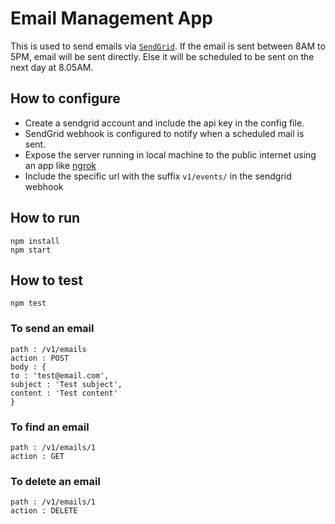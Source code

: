 # Email Management App
This is used to send emails via [`SendGrid`](https://sendgrid.com/). If the email is sent between 8AM to 5PM, email will be sent directly. Else it will be scheduled to be sent on the next day at 8.05AM.

## How to configure
- Create a sendgrid account and include the api key in the config file.
- SendGrid webhook is configured to notify when a scheduled mail is sent.
- Expose the server running in local machine to the public internet using an app like [ngrok](https://ngrok.com/)
- Include the specific url with the suffix `v1/events/` in the sendgrid webhook

## How to run
```
npm install
npm start
```

## How to test
```
npm test
```

### To send an email
```
path : /v1/emails
action : POST
body : {
to : 'test@email.com',
subject : 'Test subject',
content : 'Test content'
}
```

### To find an email
```
path : /v1/emails/1
action : GET
```

### To delete an email
```
path : /v1/emails/1
action : DELETE
```